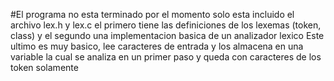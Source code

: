 #El programa no esta terminado por el momento solo esta incluido el archivo lex.h y lex.c el primero tiene las definiciones de los lexemas (token, class) y el segundo una implementacion basica de un analizador lexico
Este ultimo es muy basico, lee caracteres de entrada y los almacena en una variable la cual se analiza en un primer paso y queda con caracteres de los token solamente
